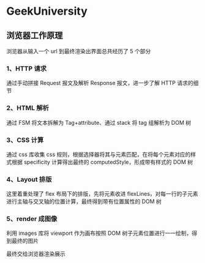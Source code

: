 # GeekUniversity

## 浏览器工作原理

浏览器从输入一个 url 到最终渲染出界面总共经历了 5 个部分

### 1、HTTP 请求

通过手动拼接 Request 报文及解析 Response 报文，进一步了解 HTTP 请求的细节

### 2、HTML 解析

通过 FSM 将文本拆解为 Tag+attribute、通过 stack 将 tag 组解析为 DOM 树

### 3、CSS 计算

通过 css 库收集 css 规则，根据选择器将其与元素匹配，在将每个元素对应的样式根据 specificity 计算得出最终的 computedStyle，形成带有样式的 DOM 树

### 4、Layout 排版

这里着重处理了 flex 布局下的排版，先将元素收进 flexLines，对每一行的子元素进行主轴与交叉轴的位置计算，最终得到带有位置属性的 DOM 树

### 5、render 成图像

利用 images 库将 viewport 作为画布按照 DOM 树子元素位置进行一一绘制，得到最终的图片

最终交给浏览器渲染展示
